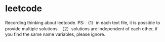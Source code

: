 # leetcode
Recording thinking about leetcode.
PS:
（1）in each text file, it is possible to provide multiple solutions.
（2）solutions are independent of each other, if you find the same name variables, please ignore.
